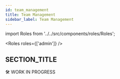 ```yaml
---
id: team_management
title: Team Management
sidebar_label: Team Management
---
```


import Roles from '../../src/components/roles/Roles';

<Roles roles={['admin']} />

## SECTION_TITLE

🛠 WORK IN PROGRESS
